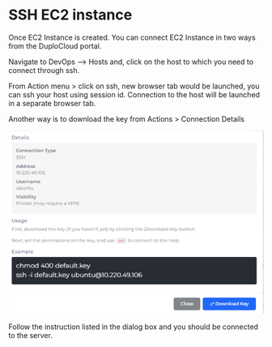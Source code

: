 # SSH EC2 instance

Once EC2 Instance is created. You can connect EC2 Instance in two ways from the DuploCloud portal.

Navigate to DevOps --> Hosts and, click on the host to which you need to connect through ssh.

From Action menu > click on ssh, new browser tab would be launched, you can ssh your host using session id. Connection to the host will be launched in a separate browser tab.

Another way is to download the  key from Actions > Connection Details

![](<../../../.gitbook/assets/image (1) (4).png>)

Follow the instruction listed in the dialog box and you should be connected to the server.
